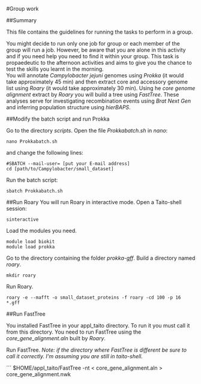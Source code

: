 #Group work

##Summary

This file contains the guidelines for running the tasks to perform in a group.

You might decide to run only one job for group or each member of the group will run a job. However, be aware that you are alone in this activity and if you need help you need to find it within your group.
This task is propaedeutic to the afternoon activities and aims to give you the chance to test the skills you learnt in the morning.   
You will annotate *Campylobacter jejuni* genomes using *Prokka* (it would take approximately 45 min) and then extract core and accessory genome list using *Roary* (it would take approximately 30 min). Using he *core genome alignment* extract by *Roary* you will build a tree using *FastTree*. These analyses serve for investigating recombination events using *Brat Next Gen* and inferring population structure using *hierBAPS*.


##Modify the batch script and run Prokka

Go to the directory *scripts*.
Open the file *Prokkabatch.sh* in *nano*:

```
nano Prokkabatch.sh
```
and change the following lines:

```
#SBATCH --mail-user= [put your E-mail address]
cd [path/to/Campylobacter/small_dataset]
```

Run the batch script:

```
sbatch Prokkabatch.sh
```

##Run Roary
You will run Roary in interactive mode. 
Open a Taito-shell session:

```
sinteractive
```

Load the modules you need.

```
module load biokit
module load prokka
```

Go to the directory containing the folder *prokka-gff*.
Build a directory named *roary*.

```
mkdir roary
```

Run Roary.

```
roary -e --mafft -o small_dataset_proteins -f roary -cd 100 -p 16 *.gff
```

##Run FastTree

You installed FastTree in your appl_taito directory. To run it you must call it from this directory. You need to run FastTree using the *core_gene_alignment.aln* built by *Roary*.

Run FastTree.
*Note: if the directory where FastTree is different be sure to call it correctly. I'm assuming you are still in taito-shell.*

´´´
$HOME/appl_taito/FastTree -nt < core_gene_alignment.aln > core_gene_alignment.nwk

